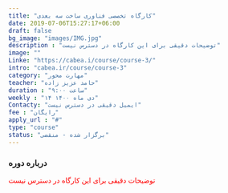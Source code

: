 ```yaml
---
title: "کارگاه تخصصی فناوری ساخت سه بعدی"
date: 2019-07-06T15:27:17+06:00
draft: false
bg_image: "images/IMG.jpg"
description : "توضیحات دقیقی برای این کارگاه در دسترس نیست"
image: ""
Linke: "https://cabea.i/course/course-3/"
intro: "cabea.ir/course/course-3"
category: "مهارت محور"
teacher: "حامد عزیز زاده"
duration : "ساعت ۹:۰۰"
weekly : "۱۴ دی ماه ۱۴۰۰"
Contacty: "ایمیل دقیقی در دسترس نیست"
fee : "رایگان"
apply_url : "#"
type: "course"
status: "برگزار شده - منقضی"
---
```



### درباره دوره

<p style="color: red;">توضیحات دقیقی برای این کارگاه در دسترس نیست
</p>